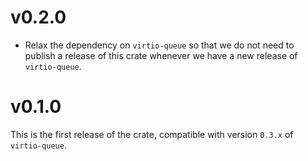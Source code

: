 # v0.2.0

- Relax the dependency on `virtio-queue` so that we do not need to publish a release of this crate
  whenever we have a new release of `virtio-queue`.

# v0.1.0

This is the first release of the crate, compatible with version `0.3.x` of `virtio-queue`.
